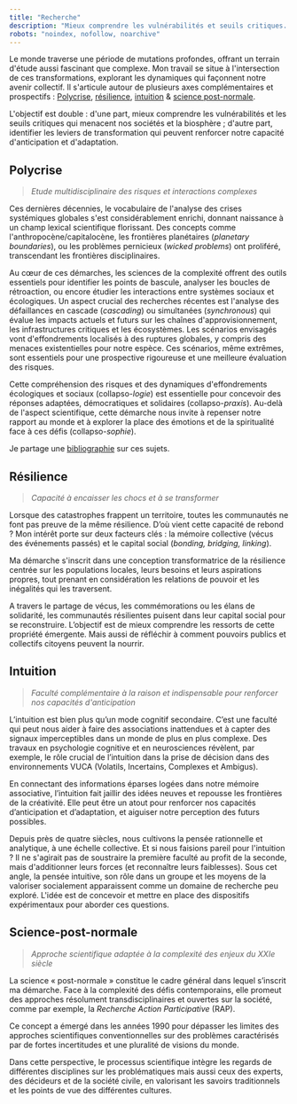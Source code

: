 ```yaml
---
title: "Recherche"
description: "Mieux comprendre les vulnérabilités et seuils critiques. Stimuler nos capacités d'anticipation et d'adaptation."
robots: "noindex, nofollow, noarchive"
---
```


Le monde traverse une période de mutations profondes, offrant un terrain d'étude aussi fascinant que complexe. Mon travail se situe à l'intersection de ces transformations, explorant les dynamiques qui façonnent notre avenir collectif. Il s'articule autour de plusieurs axes complémentaires et prospectifs : [Polycrise](#polycrise), [résilience](#résilience), [intuition](#intuition) & [science post-normale](#science-post-normale). 

L'objectif est double : d'une part, mieux comprendre les vulnérabilités et les seuils critiques qui menacent nos sociétés et la biosphère ; d'autre part, identifier les leviers de transformation qui peuvent renforcer notre capacité d'anticipation et d'adaptation.

## Polycrise
> *Etude multidisciplinaire des risques et interactions complexes*

Ces dernières décennies, le vocabulaire de l'analyse des crises systémiques globales s'est considérablement enrichi, donnant naissance à un champ lexical scientifique florissant. Des concepts comme l'anthropocène/capitalocène, les frontières planétaires (*planetary boundaries*), ou les problèmes pernicieux (*wicked problems*) ont proliféré, transcendant les frontières disciplinaires. 

Au cœur de ces démarches, les sciences de la complexité offrent des outils essentiels pour identifier les points de bascule, analyser les boucles de rétroaction, ou encore étudier les interactions entre systèmes sociaux et écologiques. Un aspect crucial des recherches récentes est l'analyse des défaillances en cascade (*cascading*) ou simultanées (*synchronous*) qui évalue les impacts actuels et futurs sur les chaînes d'approvisionnement, les infrastructures critiques et les écosystèmes. Les scénarios envisagés vont d'effondrements localisés à des ruptures globales, y compris des menaces existentielles pour notre espèce. Ces scénarios, même extrêmes, sont essentiels pour une prospective rigoureuse et une meilleure évaluation des risques.

Cette compréhension des risques et des dynamiques d'effondrements écologiques et sociaux (collapso-*logie*) est essentielle pour concevoir des réponses adaptées, démocratiques et solidaires (collapso-*praxis*). Au-delà de l'aspect scientifique, cette démarche nous invite à repenser notre rapport au monde et à explorer la place des émotions et de la spiritualité face à ces défis (collapso-*sophie*). 

Je partage une [bibliographie](https://www.collapsologie.info/fr/science) sur ces sujets.

## Résilience
> *Capacité à encaisser les chocs et à se transformer*

Lorsque des catastrophes frappent un territoire, toutes les communautés ne font pas preuve de la même résilience. D’où vient cette capacité de rebond ? Mon intérêt porte sur deux facteurs clés : la mémoire collective (vécus des événements passés) et le capital social (*bonding, bridging, linking*).

Ma démarche s'inscrit dans une conception transformatrice de la résilience centrée sur les populations locales, leurs besoins et leurs aspirations propres, tout prenant en considération les relations de pouvoir et les inégalités qui les traversent.

A travers le partage de vécus, les commémorations ou les élans de solidarité, les communautés résilientes puisent dans leur capital social pour se reconstruire. L’objectif est de mieux comprendre les ressorts de cette propriété émergente. Mais aussi de réfléchir à comment pouvoirs publics et collectifs citoyens peuvent la nourrir. 

## Intuition 
> *Faculté complémentaire à la raison et indispensable pour renforcer nos capacités d'anticipation*

L’intuition est bien plus qu’un mode cognitif secondaire. C’est une faculté qui peut nous aider à faire des associations inattendues et à capter des signaux imperceptibles dans un monde de plus en plus complexe. Des travaux en psychologie cognitive et en neurosciences révèlent, par exemple, le rôle crucial de l’intuition dans la prise de décision dans des environnements VUCA (Volatils, Incertains, Complexes et Ambigus). 

En connectant des informations éparses logées dans notre mémoire associative, l’intuition fait jaillir des idées neuves et repousse les frontières de la créativité. Elle peut être un atout pour renforcer nos capacités d’anticipation et d’adaptation, et aiguiser notre perception des futurs possibles.

Depuis près de quatre siècles, nous cultivons la pensée rationnelle et analytique, à une échelle collective. Et si nous faisions pareil pour l'intuition ? Il ne s'agirait pas de soustraire la première faculté au profit de la seconde, mais d'additionner leurs forces (et reconnaître leurs faiblesses). Sous cet angle, la pensée intuitive, son rôle dans un groupe et les moyens de la valoriser socialement apparaissent comme un domaine de recherche peu exploré. L'idée est de concevoir et mettre en place des dispositifs expérimentaux pour aborder ces questions.

## Science-post-normale
> *Approche scientifique adaptée à la complexité des enjeux du XXIe siècle*

La science « post-normale » constitue le cadre général dans lequel s’inscrit ma démarche. Face à la complexité des défis contemporains, elle promeut des approches résolument transdisciplinaires et ouvertes sur la société, comme par exemple, la *Recherche Action Participative* (RAP).

Ce concept a émergé dans les années 1990 pour dépasser les limites des approches scientifiques conventionnelles sur des problèmes caractérisés par de fortes incertitudes et une pluralité de visions du monde. 

Dans cette perspective, le processus scientifique intègre les regards de différentes disciplines sur les problématiques mais aussi ceux des experts, des décideurs et de la société civile, en valorisant les savoirs traditionnels et les points de vue des différentes cultures.